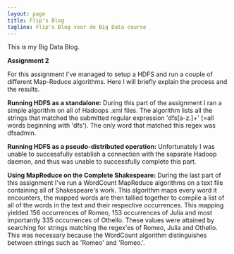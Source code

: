 ```yaml
---
layout: page
title: Flip's Blog
tagline: Flip's Blog voor de Big Data course
---
```


This is my Big Data Blog.

**Assignment 2**

For this assignment I've managed to setup a HDFS and run a couple of different Map-Reduce algorithms. Here I will briefly explain the process and the results.

**Running HDFS as a standalone:**
During this part of the assignment I ran a simple algorithm on all of Hadoops .xml files. The algorithm lists all the strings that matched the submitted regular expression 'dfs[a-z.]+' (=all words beginning with 'dfs'). The only word that matched this regex was dfsadmin.

**Running HDFS as a pseudo-distributed operation:** Unfortunately I was unable to successfully establish a connection with the separate Hadoop daemon, and thus was unable to successfully complete this part.

**Using MapReduce on the Complete Shakespeare:** During the last part of this assignment I've run a WordCount MapReduce algorithms on a text file containing all of Shakespeare's work. This algorithm maps every word it encounters, the mapped words are then tallied together to compile a list of all of the words in the text and their respective occurrences. This mapping yielded 156 occurrences of Romeo, 153 occurrences of Julia and most importantly 335 occurrences of Othello. These values were attained by searching for strings matching the regex'es of Romeo, Julia and Othello. This was necessary because the WordCount algorithm distinguishes between strings such as 'Romeo' and 'Romeo.'.
